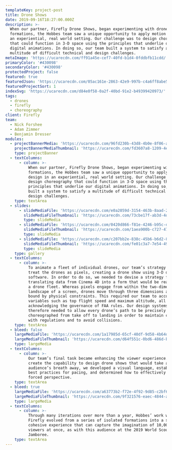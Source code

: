 ```yaml
---
templateKey: project-post
title: Drone Shows
date: 2019-09-16T18:27:00.000Z
description: >-
  When our partner, Firefly Drone Shows, began experimenting with drone
  formations, the Hobbes team saw a unique opportunity to apply motion design in
  an experiential, real world setting. Our challenge was to design choreography
  that could function in 3-D space using the principles that underlie our
  digital animations. In doing so, our team built a system to satisfy a
  multitude of difficult technical and design challenges. 
metaImage: 'https://ucarecdn.com/ff91a45e-cef7-40fd-b1d4-0fddbfb11cdd/'
primaryColor: '#430098'
secondaryColor: '#430098'
protectedProject: false
featured: true
featuredJson: 'https://ucarecdn.com/05ac161e-2863-42e9-997b-c4a6ff8abe54/'
featuredProjectSort: 1
indexSvg: 'https://ucarecdn.com/d84e0f58-0a2f-40bd-91e2-b49399420973/'
tags:
  - drones
  - firefly
  - choreography
client: Firefly
team:
  - Nick Forshee
  - Adam Zimmer
  - Benjamin Dresser
modules:
  - projectBannerMedia: 'https://ucarecdn.com/96fd230b-43d8-4b0e-8f06-aeadba5b4fcc/'
    projectBannerMediaThumbnail: 'https://ucarecdn.com/fd3607a8-1209-4e8e-8b62-8bddd5e489bf/'
    type: projectBanner
  - textColumns:
      - column: >-
          When our partner, Firefly Drone Shows, began experimenting with drone
          formations, the Hobbes team saw a unique opportunity to apply motion
          design in an experiential, real world setting. Our challenge was to
          design choreography that could function in 3-D space using the
          principles that underlie our digital animations. In doing so, our team
          built a system to satisfy a multitude of difficult technical and
          design challenges.
    type: textArea
  - slides:
      - slideMediaFile: 'https://ucarecdn.com/e0a2059d-3154-463b-8aad-212b87fd110b/'
        slideMediaFileThumbnail: 'https://ucarecdn.com/73cbe17f-ab3d-4d39-80b4-1de23c6b1a6e/'
        type: slideMedia
      - slideMediaFile: 'https://ucarecdn.com/0420d866-f81e-4246-b95c-d14d11dd7d9a/'
        slideMediaFileThumbnail: 'https://ucarecdn.com/1aea900b-c727-476e-a2d1-6aa38319e182/'
        type: slideMedia
      - slideMediaFile: 'https://ucarecdn.com/c207bb2e-838c-45b6-b6d2-851400137878/'
        slideMediaFileThumbnail: 'https://ucarecdn.com/fe01c3a7-7e54-4981-a9cc-9a3ecb6f77e4/'
        type: slideMedia
    type: gallery
  - textColumns:
      - column: >-
          To animate a fleet of individual drones, our team’s strategy was to
          treat the drones as pixels, creating a drone show using 3-D design
          software. In order to do so, we needed to devise a strategy for
          translating data from Cinema 4D into a form that would be readable by
          a drone fleet. Whereas pixels engage from within the two-dimensional
          landscape of a screen, drones move through three dimensions and are
          bound by physical constraints. This required our team to account for
          variables such as top flight speed and maximum altitude, all while
          acknowledging the governance of FAA rules. Our design systems
          therefore needed to allow every drone’s path to be precisely
          choreographed from take off to landing in order to maintain compliance
          with regulations and to avoid collisions.
    type: textArea
  - bleed: false
    largeMediaFile: 'https://ucarecdn.com/1a17985d-65cf-40df-9d58-4b64d113a6bc/'
    largeMediaFileThumbnail: 'https://ucarecdn.com/d64f551c-0bd6-486d-b3e6-0134d5f385ab/'
    type: largeMedia
  - textColumns:
      - column: >-
          Our team’s final task became enhancing the viewer experience. To
          create the capability to design drone shows that would take an
          audience’s breath away, we developed a visual language, established
          best practices for pacing, and determined how to effectively use
          forced perspective.
    type: textArea
  - bleed: true
    largeMediaFile: 'https://ucarecdn.com/a63773b2-f72e-4f92-9d85-c2bf62a4ebde/'
    largeMediaFileThumbnail: 'https://ucarecdn.com/9f321576-eaec-4844-a0cd-1374035a54bd/'
    type: largeMedia
  - textColumns:
      - column: >-
          Through many iterations over more than a year, Hobbes’ work with
          Firefly evolved from a series of isolated formations into a single,
          cohesive experience that can capture the imagination of 10,000+
          viewers at once, as with this audience at the 2019 World Scout
          Jamboree.
    type: textArea
---
```


